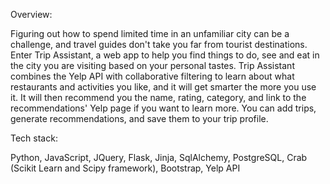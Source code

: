 Overview:

Figuring out how to spend limited time in an unfamiliar city can be a challenge, and travel guides don't take you far from tourist destinations. Enter Trip Assistant, a web app to help you find things to do, see and eat in the city you are visiting based on your personal tastes. Trip Assistant combines the Yelp API with collaborative filtering to learn about what restaurants and activities you like, and it will get smarter the more you use it. It will then recommend you the name, rating, category, and link to the recommendations' Yelp page if you want to learn more. You can add trips, generate recommendations, and save them to your trip profile.

Tech stack:

Python, JavaScript, JQuery, Flask, Jinja, SqlAlchemy, PostgreSQL, Crab (Scikit Learn and Scipy framework), Bootstrap, Yelp API
